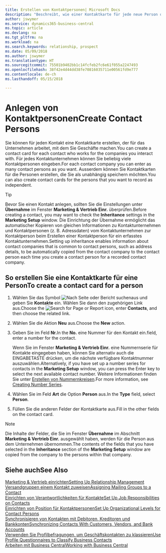 ```yaml
---
title: Erstellen von Kontaktpersonen| Microsoft Docs
description: "Beschreibt, wie einer Kontaktkarte für jede neue Person oder potentielle neuen Kunden erstellt wird, mit dem Sie eine Geschäftsbeziehung haben."
author: jswymer
ms.service: dynamics365-business-central
ms.topic: article
ms.devlang: na
ms.tgt_pltfrm: na
ms.workload: na
ms.search.keywords: relationship, prospect
ms.date: 05/09/2018
ms.author: jswymer
ms.translationtype: HT
ms.sourcegitcommit: 75501b9402bb1c14fcfeb2fc6e61f055a2247493
ms.openlocfilehash: 38f42e4d44dd38fe70816035711e00561fd9e777
ms.contentlocale: de-ch
ms.lasthandoff: 05/15/2018

---
```

# <a name="create-contact-persons"></a><span data-ttu-id="84c68-103">Anlegen von Kontaktpersonen</span><span class="sxs-lookup"><span data-stu-id="84c68-103">Create Contact Persons</span></span>
<span data-ttu-id="84c68-104">Sie können für jeden Kontakt eine Kontaktkarte erstellen, der für das Unternehmen arbeitet, mit dem Sie Geschäfte machen.</span><span class="sxs-lookup"><span data-stu-id="84c68-104">You can create a contact card for each contact who works for the companies you interact with.</span></span> <span data-ttu-id="84c68-105">Für jedes Kontaktunternehmen können Sie beliebig viele Kontaktpersonen eingeben.</span><span class="sxs-lookup"><span data-stu-id="84c68-105">For each contact company you can enter as many contact persons as you want.</span></span> <span data-ttu-id="84c68-106">Ausserdem können Sie Kontaktkarten für die Personen erstellen, die Sie als unabhängig speichern möchten.</span><span class="sxs-lookup"><span data-stu-id="84c68-106">You can also create contact cards for the persons that you want to record as independent.</span></span>

> [!TIP]  
>   <span data-ttu-id="84c68-107">Bevor Sie einen Kontakt anlegen, sollten Sie die Einstellungen unter **Übernahme** im Fenster **Marketing & Vertrieb Einr.** überprüfen.</span><span class="sxs-lookup"><span data-stu-id="84c68-107">Before creating a contact, you may want to check the **Inheritance** settings in the **Marketing Setup** window.</span></span> <span data-ttu-id="84c68-108">Die Einrichtung der Übernahme ermöglicht das automatischer Kopieren von gleichen Informationen zu Kontaktunternehmen und Kontaktpersonen (z. B. Adressdaten) vom Kontaktunternehmen zur Kontaktperson beim Erstellen einer Kontaktperson für ein erfasstes Kontaktunternehmen.</span><span class="sxs-lookup"><span data-stu-id="84c68-108">Setting up inheritance enables information about contact companies that is common to contact persons, such as address details, to be automatically copied from the contact company to the contact person each time you create a contact person for a recorded contact company.</span></span>

## <a name="to-create-a-contact-card-for-a-person"></a><span data-ttu-id="84c68-109">So erstellen Sie eine Kontaktkarte für eine Person</span><span class="sxs-lookup"><span data-stu-id="84c68-109">To create a contact card for a person</span></span>
1. <span data-ttu-id="84c68-110">Wählen Sie das Symbol ![Nach Seite oder Bericht suchen](media/ui-search/search_small.png "Nach Seite oder Bericht suchen")aus und geben Sie **Kontakte** ein. Wählen Sie dann den zugehörigen Link aus.</span><span class="sxs-lookup"><span data-stu-id="84c68-110">Choose the ![Search for Page or Report](media/ui-search/search_small.png "Search for Page or Report icon") icon, enter **Contacts**, and then choose the related link.</span></span>
2. <span data-ttu-id="84c68-111">Wählen Sie die Aktion **Neu** aus.</span><span class="sxs-lookup"><span data-stu-id="84c68-111">Choose the **New** action.</span></span>
3. <span data-ttu-id="84c68-112">Geben Sie im Feld **Nr.**</span><span class="sxs-lookup"><span data-stu-id="84c68-112">In the **No.**</span></span> <span data-ttu-id="84c68-113">eine Nummer für den Kontakt ein.</span><span class="sxs-lookup"><span data-stu-id="84c68-113">field, enter a number for the contact.</span></span>

    <span data-ttu-id="84c68-114">Wenn Sie im Fenster **Marketing & Vertrieb Einr.** eine Nummernserie für Kontakte eingegeben haben, können Sie alternativ auch die EINGABETASTE drücken, um die nächste verfügbare Kontaktnummer auszuwählen.</span><span class="sxs-lookup"><span data-stu-id="84c68-114">Alternatively, if you have set up a number series for contacts in the **Marketing Setup** window, you can press the Enter key to select the next available contact number.</span></span> <span data-ttu-id="84c68-115">Weitere Informationen finden Sie unter [Erstellen von Nummernkreisen](ui-create-number-series.md).</span><span class="sxs-lookup"><span data-stu-id="84c68-115">For more information, see [Creating Number Series](ui-create-number-series.md).</span></span>
4. <span data-ttu-id="84c68-116">Wählen Sie im Feld **Art** die Option **Person** aus.</span><span class="sxs-lookup"><span data-stu-id="84c68-116">In the **Type** field, select **Person**.</span></span>
5. <span data-ttu-id="84c68-117">Füllen Sie die anderen Felder der Kontaktkarte aus.</span><span class="sxs-lookup"><span data-stu-id="84c68-117">Fill in the other fields on the contact card.</span></span>

> [!NOTE]  
>   <span data-ttu-id="84c68-118">Die Inhalte der Felder, die Sie im Fenster **Übernahme** im Abschnitt **Marketing & Vertrieb Einr.** ausgewählt haben, werden für die Person aus dem Unternehmen übernommen.</span><span class="sxs-lookup"><span data-stu-id="84c68-118">The contents of the fields that you have selected in the **Inheritance** section of the **Marketing Setup** window are copied from the company to the persons within that company.</span></span>

## <a name="see-also"></a><span data-ttu-id="84c68-119">Siehe auch</span><span class="sxs-lookup"><span data-stu-id="84c68-119">See Also</span></span>
[<span data-ttu-id="84c68-120">Marketing & Vertrieb einrichten</span><span class="sxs-lookup"><span data-stu-id="84c68-120">Setting Up Relationship Management</span></span>](marketing-setup-marketing.md)  
[<span data-ttu-id="84c68-121">Versandgruppen einem Kontakt zuweisen</span><span class="sxs-lookup"><span data-stu-id="84c68-121">Assigning Mailing Groups to a Contact</span></span>](marketing-mailing-groups.md#AssignMailGroupContact)  
[<span data-ttu-id="84c68-122">Einrichten von Verantwortlichkeiten für Kontakte</span><span class="sxs-lookup"><span data-stu-id="84c68-122">Set Up Job Responsibilities on Contacts</span></span>](marketing-job-responsibilities.md)  
[<span data-ttu-id="84c68-123">Einrichten von Position für Kontaktpersonen</span><span class="sxs-lookup"><span data-stu-id="84c68-123">Set Up Organizational Levels for Contact Persons</span></span>](marketing-organizational-levels.md)  
[<span data-ttu-id="84c68-124">Synchronisieren von Kontakten mit Debitoren, Kreditoren und Bankkonten</span><span class="sxs-lookup"><span data-stu-id="84c68-124">Synchronizing Contacts With Customers, Vendors, and Bank Accounts</span></span>](marketing-synchronize-contacts-customers-vendors-bank-accounts.md)  
[<span data-ttu-id="84c68-125">Verwenden Sie Profilbefragungen, um Geschäftskontakten zu klassieren</span><span class="sxs-lookup"><span data-stu-id="84c68-125">Use Profile Questionnaires to Classify Business Contacts</span></span>](marketing-create-contact-profile-questionnaire.md)  
[<span data-ttu-id="84c68-126">Arbeiten mit  Business Central</span><span class="sxs-lookup"><span data-stu-id="84c68-126">Working with Business Central</span></span>](ui-work-product.md)  

